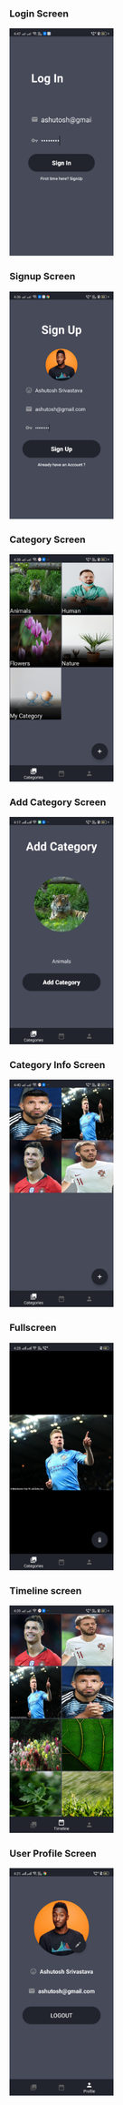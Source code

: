 ### Login Screen
<img src = "./screenshots/login.png" height = "400px">

### Signup Screen 
<img src = "./screenshots/signup.png" height = "400px">

### Category Screen
<img src = "./screenshots/categories.png" height = "400px">

### Add Category Screen
<img src = "./screenshots/add_cat.png" height = "400px">

### Category Info Screen
<img src = "./screenshots/cat_info.png" height = "400px">

### Fullscreen 
<img src = "./screenshots/fullscreen.png" height = "400px">

### Timeline screen
<img src = "./screenshots/timeline.png" height = "400px">

### User Profile Screen
<img src = "./screenshots/user_pro.png" height = "400px">

